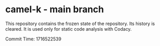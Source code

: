 # camel-k - main branch

This repository contains the frozen state of the repository.
Its history is cleared. It is used only for static code
analysis with Codacy.

Commit Time: 1716522539